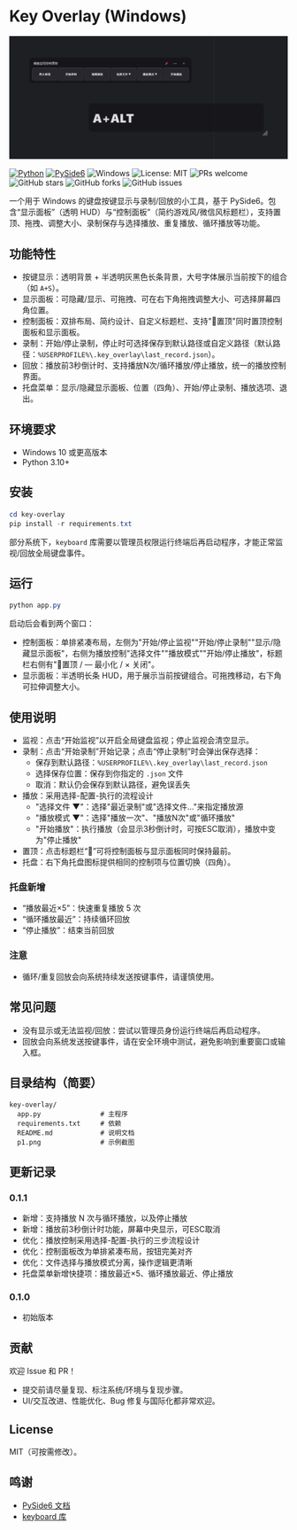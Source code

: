 # Key Overlay (Windows)

![screenshot](./p1.png)

<p align="left">
  <a href="https://www.python.org/" target="_blank"><img src="https://img.shields.io/badge/Python-3.10%2B-blue?logo=python" alt="Python"></a>
  <a href="https://doc.qt.io/qtforpython-6/" target="_blank"><img src="https://img.shields.io/badge/PySide6-Qt%20for%20Python-41cd52?logo=qt" alt="PySide6"></a>
  <img src="https://img.shields.io/badge/Platform-Windows-0078D6?logo=windows" alt="Windows">
  <img src="https://img.shields.io/badge/License-MIT-green" alt="License: MIT">
  <img src="https://img.shields.io/badge/PRs-welcome-brightgreen" alt="PRs welcome">
  <img src="https://img.shields.io/github/stars/yourname/key-overlay?style=social" alt="GitHub stars">
  <img src="https://img.shields.io/github/forks/yourname/key-overlay?style=social" alt="GitHub forks">
  <img src="https://img.shields.io/github/issues/yourname/key-overlay" alt="GitHub issues">
</p>

一个用于 Windows 的键盘按键显示与录制/回放的小工具，基于 PySide6。包含“显示面板”（透明 HUD）与“控制面板”（简约游戏风/微信风标题栏），支持置顶、拖拽、调整大小、录制保存与选择播放、重复播放、循环播放等功能。

## 功能特性
- 按键显示：透明背景 + 半透明灰黑色长条背景，大号字体展示当前按下的组合（如 `A+S`）。
- 显示面板：可隐藏/显示、可拖拽、可在右下角拖拽调整大小、可选择屏幕四角位置。
- 控制面板：双排布局、简约设计、自定义标题栏、支持"📌置顶"同时置顶控制面板和显示面板。
- 录制：开始/停止录制，停止时可选择保存到默认路径或自定义路径（默认路径：`%USERPROFILE%\.key_overlay\last_record.json`）。
- 回放：播放前3秒倒计时、支持播放N次/循环播放/停止播放，统一的播放控制界面。
- 托盘菜单：显示/隐藏显示面板、位置（四角）、开始/停止录制、播放选项、退出。

## 环境要求
- Windows 10 或更高版本
- Python 3.10+

## 安装
```powershell
cd key-overlay
pip install -r requirements.txt
```

部分系统下，`keyboard` 库需要以管理员权限运行终端后再启动程序，才能正常监视/回放全局键盘事件。

## 运行
```powershell
python app.py
```

启动后会看到两个窗口：
- 控制面板：单排紧凑布局，左侧为"开始/停止监视""开始/停止录制""显示/隐藏显示面板"，右侧为播放控制"选择文件""播放模式""开始/停止播放"，标题栏右侧有"📌置顶 / — 最小化 / × 关闭"。
- 显示面板：半透明长条 HUD，用于展示当前按键组合。可拖拽移动，右下角可拉伸调整大小。

## 使用说明
- 监视：点击“开始监视”以开启全局键盘监视；停止监视会清空显示。
- 录制：点击“开始录制”开始记录；点击“停止录制”时会弹出保存选择：
  - 保存到默认路径：`%USERPROFILE%\.key_overlay\last_record.json`
  - 选择保存位置：保存到你指定的 `.json` 文件
  - 取消：默认仍会保存到默认路径，避免误丢失
- 播放：采用选择-配置-执行的流程设计
  - "选择文件 ▼"：选择"最近录制"或"选择文件..."来指定播放源
  - "播放模式 ▼"：选择"播放一次"、"播放N次"或"循环播放"
  - "开始播放"：执行播放（会显示3秒倒计时，可按ESC取消），播放中变为"停止播放"
- 置顶：点击标题栏“📌”可将控制面板与显示面板同时保持最前。
- 托盘：右下角托盘图标提供相同的控制项与位置切换（四角）。

### 托盘新增
- “播放最近×5”：快速重复播放 5 次
- “循环播放最近”：持续循环回放
- “停止播放”：结束当前回放

### 注意
- 循环/重复回放会向系统持续发送按键事件，请谨慎使用。

## 常见问题
- 没有显示或无法监视/回放：尝试以管理员身份运行终端后再启动程序。
- 回放会向系统发送按键事件，请在安全环境中测试，避免影响到重要窗口或输入框。

## 目录结构（简要）
```
key-overlay/
  app.py               # 主程序
  requirements.txt     # 依赖
  README.md            # 说明文档
  p1.png               # 示例截图
```

## 更新记录

### 0.1.1
- 新增：支持播放 N 次与循环播放，以及停止播放
- 新增：播放前3秒倒计时功能，屏幕中央显示，可ESC取消
- 优化：播放控制采用选择-配置-执行的三步流程设计
- 优化：控制面板改为单排紧凑布局，按钮完美对齐
- 优化：文件选择与播放模式分离，操作逻辑更清晰
- 托盘菜单新增快捷项：播放最近×5、循环播放最近、停止播放

### 0.1.0
- 初始版本

## 贡献
欢迎 Issue 和 PR！
- 提交前请尽量复现、标注系统/环境与复现步骤。
- UI/交互改进、性能优化、Bug 修复与国际化都非常欢迎。

## License
MIT（可按需修改）。

## 鸣谢
- [PySide6 文档](https://doc.qt.io/qtforpython-6/)
- [keyboard 库](https://pypi.org/project/keyboard/)

